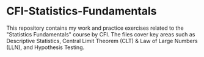 # CFI-Statistics-Fundamentals
This repository contains my work and practice exercises related to the "Statistics Fundamentals" course by CFI. The files cover key areas such as Descriptive Statistics, Central Limit Theorem (CLT) &amp; Law of Large Numbers (LLN), and Hypothesis Testing.

